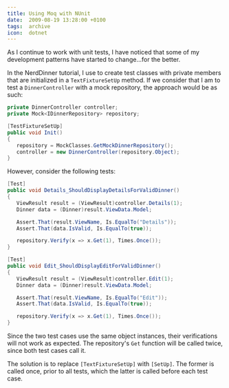 ```yaml
---
title: Using Moq with NUnit
date:  2009-08-19 13:28:00 +0100
tags:  archive
icon:  dotnet
---
```


As I continue to work with unit tests, I have noticed that some of my development
patterns have started to change...for the better.

In the NerdDinner tutorial, I use to create test classes with private members that
are initialized in a `TextFixtureSetUp` method. If we consider that I am to test a
`DinnerController` with a mock repository, the approach would be as such:

```csharp
private DinnerController controller;
private Mock<IDinnerRepository> repository;

[TestFixtureSetUp]
public void Init()
{
   repository = MockClasses.GetMockDinnerRepository();
   controller = new DinnerController(repository.Object);
}
```

However, consider the following tests:

```csharp
[Test]
public void Details_ShouldDisplayDetailsForValidDinner()
{
   ViewResult result = (ViewResult)controller.Details(1);
   Dinner data = (Dinner)result.ViewData.Model;

   Assert.That(result.ViewName, Is.EqualTo("Details"));
   Assert.That(data.IsValid, Is.EqualTo(true));

   repository.Verify(x => x.Get(1), Times.Once());
}

[Test]
public void Edit_ShouldDisplayEditForValidDinner()
{
   ViewResult result = (ViewResult)controller.Edit(1);
   Dinner data = (Dinner)result.ViewData.Model;

   Assert.That(result.ViewName, Is.EqualTo("Edit"));
   Assert.That(data.IsValid, Is.EqualTo(true));

   repository.Verify(x => x.Get(1), Times.Once());
}
```

Since the two test cases use the same object instances, their verifications will
not work as expected. The repository's `Get` function will be called twice, since
both test cases call it.

The solution is to replace `[TextFixtureSetUp]` with `[SetUp]`. The former is
called once, prior to all tests, which the latter is called before each test case.